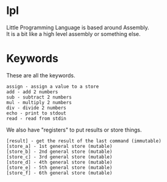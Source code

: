 # lpl
Little Programming Language is based around Assembly.<br>
It is a bit like a high level assembly or something else.<br>

# Keywords
These are all the keywords.
```
assign - assign a value to a store
add - add 2 numbers
sub - subtract 2 numbers
mul - multiply 2 numbers
div - divide 2 numbers
echo - print to stdout
read - read from stdin
```
We also have "registers" to put results or store things.
```
[result] - get the result of the last command (immutable)
[store_a] - 1st general store (mutable)
[store_b] - 2nd general store (mutable)
[store_c] - 3rd general store (mutable)
[store_d] - 4th general store (mutable)
[store_e] - 5th general store (mutable)
[store_f] - 6th general store (mutable)
```
